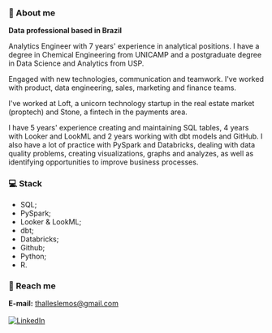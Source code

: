 ### 🎲 About me

**Data professional based in Brazil**

Analytics Engineer with 7 years' experience in analytical positions. I have a degree in Chemical Engineering from UNICAMP and a postgraduate degree in Data Science and Analytics from USP.

Engaged with new technologies, communication and teamwork. I've worked with product, data engineering, sales, marketing and finance teams.

I've worked at Loft, a unicorn technology startup in the real estate market (proptech) and Stone, a fintech in the payments area. 

I have 5 years' experience creating and maintaining SQL tables, 4 years with Looker and LookML and 2 years working with dbt models and GitHub. I also have a lot of practice with PySpark and Databricks, dealing with data quality problems, creating visualizations, graphs and analyzes, as well as identifying opportunities to improve business processes. 

### 💻 Stack

- SQL;
- PySpark;
- Looker & LookML;
- dbt;
- Databricks;
- Github;
- Python;
- R.

### 🤙 Reach me

**E-mail:** thalleslemos@gmail.com <br><br>
[![LinkedIn](https://img.shields.io/badge/LinkedIn-%230077B5.svg?logo=linkedin&logoColor=white)](https://www.linkedin.com/in/thalleslemos/)
